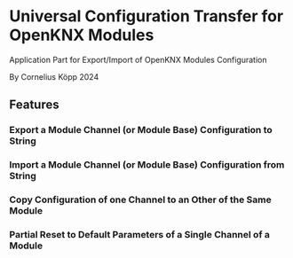 # Universal Configuration Transfer for OpenKNX Modules

Application Part for Export/Import of OpenKNX Modules Configuration 

By Cornelius Köpp 2024


## Features

### Export a Module Channel (or Module Base) Configuration to String 

### Import a Module Channel (or Module Base) Configuration from String 

### Copy Configuration of one Channel to an Other of the Same Module 

### Partial Reset to Default Parameters of a Single Channel of a Module 